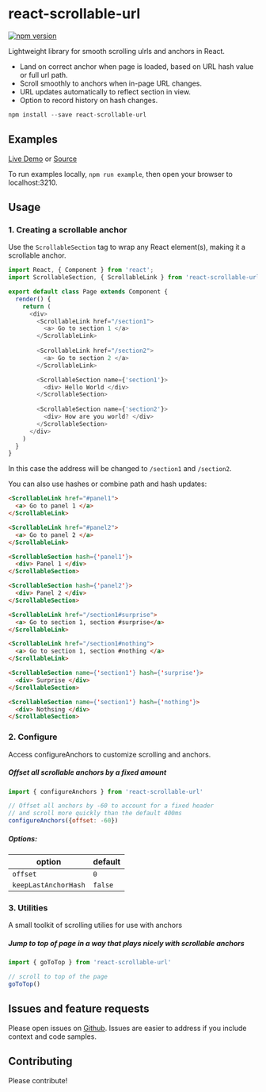 react-scrollable-url
=====================

[![npm version](https://img.shields.io/npm/v/react-scrollable-url.svg?style=flat-square)](https://www.npmjs.com/package/react-scrollable-url)

Lightweight library for smooth scrolling ulrls and anchors in React.

* Land on correct anchor when page is loaded, based on URL hash value or full url path.
* Scroll smoothly to anchors when in-page URL changes.
* URL updates automatically to reflect section in view.
* Option to record history on hash changes.

```js
npm install --save react-scrollable-url
```

## Examples

[Live Demo](https://pvoznyuk.github.io/react-scrollable-url) or [Source](https://github.com/pvoznyuk/react-scrollable-url/tree/master/example/src/components)

To run examples locally, `npm run example`, then open your
browser to localhost:3210.

## Usage

### 1. Creating a scrollable anchor

Use the `ScrollableSection` tag to wrap any React element(s), making it a scrollable anchor.

```js
import React, { Component } from 'react';
import ScrollableSection, { ScrollableLink } from 'react-scrollable-url';

export default class Page extends Component {
  render() {
    return (
      <div>
        <ScrollableLink href="/section1">
          <a> Go to section 1 </a>
        </ScrollableLink> 
        
        <ScrollableLink href="/section2">
          <a> Go to section 2 </a>
        </ScrollableLink> 

        <ScrollableSection name={'section1'}>
          <div> Hello World </div>
        </ScrollableSection>
        
        <ScrollableSection name={'section2'}>
          <div> How are you world? </div>
        </ScrollableSection>
      </div>
    )
  }
}
```

In this case the address will be changed to `/section1` and `/section2`.

You can also use hashes or combine path and hash updates:

```html
<ScrollableLink href="#panel1">
  <a> Go to panel 1 </a>
</ScrollableLink> 

<ScrollableLink href="#panel2">
  <a> Go to panel 2 </a>
</ScrollableLink> 

<ScrollableSection hash={'panel1'}>
  <div> Panel 1 </div>
</ScrollableSection>

<ScrollableSection hash={'panel2'}>
  <div> Panel 2 </div>
</ScrollableSection>
```

```html
<ScrollableLink href="/section1#surprise">
  <a> Go to section 1, section #surprise</a>
</ScrollableLink> 

<ScrollableLink href="/section1#nothing">
  <a> Go to section 1, section #nothing </a>
</ScrollableLink> 

<ScrollableSection name={'section1'} hash={'surprise'}>
  <div> Surprise </div>
</ScrollableSection>

<ScrollableSection name={'section1'} hash={'nothing'}>
  <div> Nothsing </div>
</ScrollableSection>
```    

### 2. Configure

Access configureAnchors to customize scrolling and anchors.

##### Offset all scrollable anchors by a fixed amount

```js
import { configureAnchors } from 'react-scrollable-url'

// Offset all anchors by -60 to account for a fixed header
// and scroll more quickly than the default 400ms
configureAnchors({offset: -60})
```

##### Options:

| option                | default          |
| --------------------  | ---------------- |
| `offset`              | `0`              |
| `keepLastAnchorHash`  | `false`          |

### 3. Utilities

A small toolkit of scrolling utilies for use with anchors

##### Jump to top of page in a way that plays nicely with scrollable anchors

```js
import { goToTop } from 'react-scrollable-url'

// scroll to top of the page
goToTop()
```

## Issues and feature requests

Please open issues on [Github](https://github.com/pvoznyuk/react-scrollable-url/issues). Issues are easier to address if you include context and code samples.

## Contributing

Please contribute!
